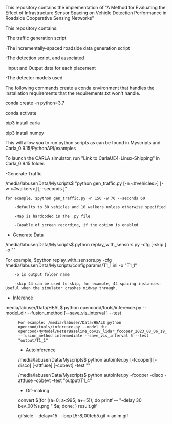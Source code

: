 This repository contains the implementation of "A Method for Evaluating the Effect of Infrastructure Sensor Spacing
on Vehicle Detection Performance in Roadside Cooperative Sensing Networks"

This repository contains:

-The traffic generation script

-The incrementally-spaced roadside data generation script

-The detection script, and associated 

-Input and Output data for each placement

-The detector models used




The following commands create a conda environment that handles the installation requirements that the requirements.txt won't handle.

conda create -n <your environment name> python=3.7

conda activate <your environment name>

pip3 install carla

pip3 install numpy

This will allow you to run python scripts as can be found in Myscripts and Carla_0.9.15/PythonAPI/examples

To launch the CARLA simulator, run "Link to CarlaUE4-Linux-Shipping" in Carla_0.9.15 folder.

-Generate Traffic

/media/labuser/Data/Myscripts$ "python gen_traffic.py [-n <#vehicles>] [-w <#walkers>] [--seconds <runtime in seconds>]"

    for example, $python gen_traffic.py -n 150 -w 70 --seconds 60
    
        -defaults to 30 vehicles and 10 walkers unless otherwise specified
        
        -Map is hardcoded in the .py file
        
        -Capable of screen recording, if the option is enabled

- Generate Data

/media/labuser/Data/Myscripts$ python replay_with_sensors.py  -cfg <config ini file> [-skip <x>] -o "<output folder>"

   For example, $python replay_with_sensors.py -cfg /media/labuser/Data/Myscripts/configparams/T1_1.ini -o "T1_1" 
   
        -o is output folder name
        
        -skip 44 can be used to skip, for example, 44 spacing instances. Useful when the simulator crashes midway through.
        
- Inference

media/labuser/Data/HEAL$ python opencood/tools/inference.py --model_dir <directory of detector model> --fusion_method <intermediate> [--save_vis_interval <interval>] --test <dir>

    For example: /media/labuser/Data/HEAL$ python opencood/tools/inference.py --model_dir opencood/MyModel/HeterBaseline_opv2v_lidar_fcooper_2023_08_06_19_53_10/ --fusion_method intermediate --save_vis_interval 5 --test "output/T1_1"

- Autoinference

/media/labuser/Data/Myscripts$ python autoinfer.py [-fcooper] [-disco] [-attfuse] [-cobevt] -test "<directory>"

/media/labuser/Data/Myscripts$ python autoinfer.py -fcooper -disco -attfuse -cobevt -test "output/T1_4"
        
        
- Gif-making

convert $(for ((a=0; a<995; a+=5)); do printf -- "-delay 30 bev_00%s.png " $a; done; ) result.gif

gifsicle --delay=15 --loop [5-8]00feb5.gif > anim.gif
